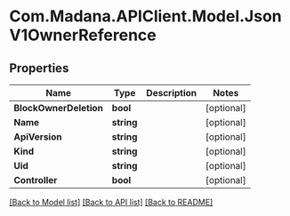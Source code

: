 
# Com.Madana.APIClient.Model.JsonV1OwnerReference

## Properties

Name | Type | Description | Notes
------------ | ------------- | ------------- | -------------
**BlockOwnerDeletion** | **bool** |  | [optional] 
**Name** | **string** |  | [optional] 
**ApiVersion** | **string** |  | [optional] 
**Kind** | **string** |  | [optional] 
**Uid** | **string** |  | [optional] 
**Controller** | **bool** |  | [optional] 

[[Back to Model list]](../README.md#documentation-for-models)
[[Back to API list]](../README.md#documentation-for-api-endpoints)
[[Back to README]](../README.md)

